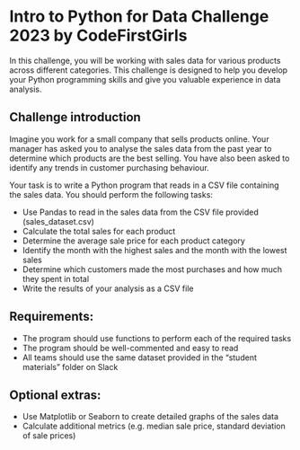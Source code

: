 # Intro to Python for Data Challenge 2023 by CodeFirstGirls
In this challenge, you will be working with sales data for various products across different categories. This challenge is designed to help you develop your Python programming skills and give you valuable experience in data analysis.

## Challenge introduction
Imagine you work for a small company that sells products online. Your manager has asked you to analyse the sales data from the past year to determine which products are the best selling. You have also been asked to identify any trends in customer purchasing behaviour. 

Your task is to write a Python program that reads in a CSV file containing the sales data. You should  perform  the following tasks:

- Use Pandas to read in the sales data from the CSV file provided (sales_dataset.csv)
- Calculate the total sales for each product 
- Determine the average sale price for each product category 
- Identify the month with the highest sales and the month with the lowest sales
- Determine which customers made the most purchases and how much they spent in total
- Write the results of your analysis as a CSV file

## Requirements:

- The program should use functions to perform each of the required tasks
- The program should be well-commented and easy to read
- All teams should use the same dataset provided in the “student materials” folder on Slack 

## Optional extras:

- Use Matplotlib or Seaborn to create detailed graphs of the sales data
- Calculate additional metrics (e.g. median sale price, standard deviation of sale prices)
